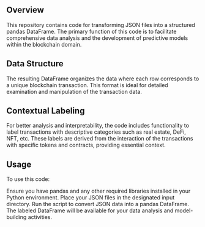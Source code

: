## Overview
This repository contains code for transforming JSON files into a structured pandas DataFrame. The primary function of this code is to facilitate comprehensive data analysis and the development of predictive models within the blockchain domain.

## Data Structure
The resulting DataFrame organizes the data where each row corresponds to a unique blockchain transaction. This format is ideal for detailed examination and manipulation of the transaction data.

## Contextual Labeling
For better analysis and interpretability, the code includes functionality to label transactions with descriptive categories such as real estate, DeFi, NFT, etc. These labels are derived from the interaction of the transactions with specific tokens and contracts, providing essential context.

## Usage
To use this code:

Ensure you have pandas and any other required libraries installed in your Python environment.
Place your JSON files in the designated input directory.
Run the script to convert JSON data into a pandas DataFrame.
The labeled DataFrame will be available for your data analysis and model-building activities.
